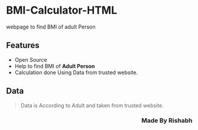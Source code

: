 # BMI-Calculator-HTML
webpage to find BMI of adult Person

Features
---------
- Open Source
- Help to find BMI of **Adult Person**
- Calculation done Using Data from trusted website.

Data
----
> Data is According to Adult and taken from trusted website.

 <h3 align="right">Made By Rishabh</h3>
